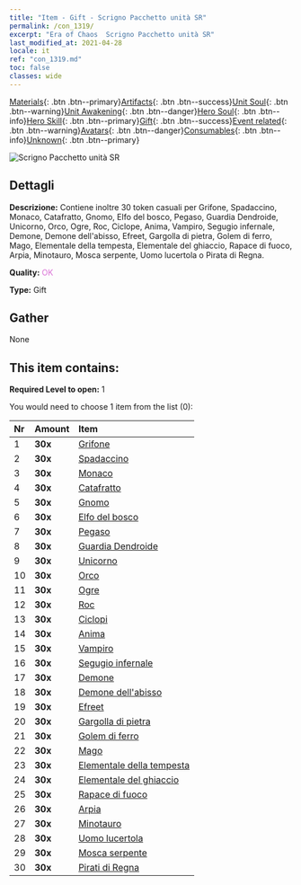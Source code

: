 ```yaml
---
title: "Item - Gift - Scrigno Pacchetto unità SR"
permalink: /con_1319/
excerpt: "Era of Chaos  Scrigno Pacchetto unità SR"
last_modified_at: 2021-04-28
locale: it
ref: "con_1319.md"
toc: false
classes: wide
---
```

 [Materials](/ItemsIT/){: .btn .btn--primary}[Artifacts](/ItemsIT/Artifacts/){: .btn .btn--success}[Unit Soul](/ItemsIT/UnitSoul/){: .btn .btn--warning}[Unit Awakening](/ItemsIT/UnitAwakening/){: .btn .btn--danger}[Hero Soul](/ItemsIT/HeroSoul/){: .btn .btn--info}[Hero Skill](/ItemsIT/HeroSkill/){: .btn .btn--primary}[Gift](/ItemsIT/Gift/){: .btn .btn--success}[Event related](/ItemsIT/Events/){: .btn .btn--warning}[Avatars](/ItemsIT/Avatars/){: .btn .btn--danger}[Consumables](/ItemsIT/Consumables/){: .btn .btn--info}[Unknown](/ItemsIT/Unknown/){: .btn .btn--primary}

 ![Scrigno Pacchetto unità SR](/images/t/i_907035.png)

## Dettagli
 **Descrizione:** Contiene inoltre 30 token casuali per Grifone, Spadaccino, Monaco, Catafratto, Gnomo, Elfo del bosco, Pegaso, Guardia Dendroide, Unicorno, Orco, Ogre, Roc, Ciclope, Anima, Vampiro, Segugio infernale, Demone, Demone dell'abisso, Efreet, Gargolla di pietra, Golem di ferro, Mago, Elementale della tempesta, Elementale del ghiaccio, Rapace di fuoco, Arpia, Minotauro, Mosca serpente, Uomo lucertola o Pirata di Regna.

 **Quality:** <span style="color: #DA70D6">OK</span>

 **Type:** Gift

## Gather

  None

## This item contains:

 **Required Level to open:** 1

 You would need to choose 1 item from the list (0):

  | Nr | Amount |     Item    |
  |:---|:-------|:------------|
  | 1 |  **30x** | [Grifone](/ItemsIT/unt_192/) |  | 
  | 2 |  **30x** | [Spadaccino](/ItemsIT/unt_193/) |  | 
  | 3 |  **30x** | [Monaco](/ItemsIT/unt_194/) |  | 
  | 4 |  **30x** | [Catafratto](/ItemsIT/unt_195/) |  | 
  | 5 |  **30x** | [Gnomo](/ItemsIT/unt_200/) |  | 
  | 6 |  **30x** | [Elfo del bosco](/ItemsIT/unt_201/) |  | 
  | 7 |  **30x** | [Pegaso](/ItemsIT/unt_202/) |  | 
  | 8 |  **30x** | [Guardia Dendroide](/ItemsIT/unt_203/) |  | 
  | 9 |  **30x** | [Unicorno](/ItemsIT/unt_204/) |  | 
  | 10 |  **30x** | [Orco](/ItemsIT/unt_219/) |  | 
  | 11 |  **30x** | [Ogre](/ItemsIT/unt_220/) |  | 
  | 12 |  **30x** | [Roc](/ItemsIT/unt_221/) |  | 
  | 13 |  **30x** | [Ciclopi](/ItemsIT/unt_222/) |  | 
  | 14 |  **30x** | [Anima](/ItemsIT/unt_210/) |  | 
  | 15 |  **30x** | [Vampiro](/ItemsIT/unt_211/) |  | 
  | 16 |  **30x** | [Segugio infernale](/ItemsIT/unt_228/) |  | 
  | 17 |  **30x** | [Demone](/ItemsIT/unt_229/) |  | 
  | 18 |  **30x** | [Demone dell'abisso](/ItemsIT/unt_230/) |  | 
  | 19 |  **30x** | [Efreet](/ItemsIT/unt_231/) |  | 
  | 20 |  **30x** | [Gargolla di pietra](/ItemsIT/unt_236/) |  | 
  | 21 |  **30x** | [Golem di ferro](/ItemsIT/unt_237/) |  | 
  | 22 |  **30x** | [Mago](/ItemsIT/unt_238/) |  | 
  | 23 |  **30x** | [Elementale della tempesta](/ItemsIT/unt_263/) |  | 
  | 24 |  **30x** | [Elementale del ghiaccio](/ItemsIT/unt_264/) |  | 
  | 25 |  **30x** | [Rapace di fuoco](/ItemsIT/unt_268/) |  | 
  | 26 |  **30x** | [Arpia](/ItemsIT/unt_245/) |  | 
  | 27 |  **30x** | [Minotauro](/ItemsIT/unt_248/) |  | 
  | 28 |  **30x** | [Uomo lucertola](/ItemsIT/unt_254/) |  | 
  | 29 |  **30x** | [Mosca serpente](/ItemsIT/unt_255/) |  | 
  | 30 |  **30x** | [Pirati di Regna](/ItemsIT/unt_273/) |  | 
